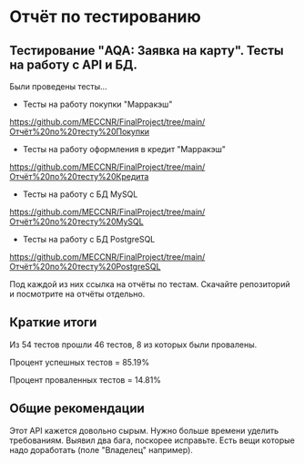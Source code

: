 # Отчёт по тестированию

## Тестирование "AQA: Заявка на карту". Тесты на работу с API и БД.

Были проведены тесты...

- Тесты на работу покупки "Марракэш"

https://github.com/MECCNR/FinalProject/tree/main/Отчёт%20по%20тесту%20Покупки
- Тесты на работу оформления в кредит "Марракэш"

https://github.com/MECCNR/FinalProject/tree/main/Отчёт%20по%20тесту%20Кредита
- Тесты на работу c БД MySQL

https://github.com/MECCNR/FinalProject/tree/main/Отчёт%20по%20тесту%20MySQL
- Тесты на работу c БД PostgreSQL

https://github.com/MECCNR/FinalProject/tree/main/Отчёт%20по%20тесту%20PostgreSQL

Под каждой из них ссылка на отчёты по тестам. Скачайте репозиторий и посмотрите на отчёты отдельно.


## Краткие итоги

Из 54 тестов прошли 46 тестов, 8 из которых были провалены.

Процент успешных тестов = 85.19%

Процент проваленных тестов = 14.81%

## Общие рекомендации

Этот API кажется довольно сырым. Нужно больше времени уделить требованиям. Выявил два бага, поскорее исправьте.
Есть вещи которые надо доработать (поле "Владелец" например). 
